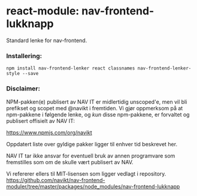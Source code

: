 # react-module: nav-frontend-lukknapp

Standard lenke for nav-frontend.

### Installering:
```
npm install nav-frontend-lenker react classnames nav-frontend-lenker-style --save
```

### Disclaimer:
NPM-pakken(e) publisert av NAV IT er midlertidig unscoped'e, 
men vil bli prefikset og scopet med @navikt i fremtiden. Vi 
gjør oppmerksom på at npm-pakkene i følgende lenke, 
og *kun* disse npm-pakkene, er forvaltet og publisert offisielt av NAV IT:

https://www.npmjs.com/org/navikt

Oppdatert liste over gyldige pakker ligger til enhver tid beskrevet her.

NAV IT tar ikke ansvar for eventuell bruk av annen programvare som 
fremstilles som om de skulle vært publisert av NAV.

Vi refererer ellers til MIT-lisensen som ligger vedlagt i repository.
https://github.com/navikt/nav-frontend-moduler/tree/master/packages/node_modules/nav-frontend-lukknapp
